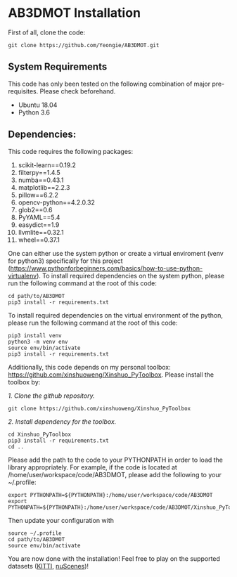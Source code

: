 # AB3DMOT Installation

First of all, clone the code:
~~~shell
git clone https://github.com/Yeongie/AB3DMOT.git
~~~

## System Requirements

This code has only been tested on the following combination of major pre-requisites. Please check beforehand.

* Ubuntu 18.04
* Python 3.6

## Dependencies:

This code requires the following packages:
1. scikit-learn==0.19.2
2. filterpy==1.4.5
3. numba==0.43.1
4. matplotlib==2.2.3
5. pillow==6.2.2
6. opencv-python==4.2.0.32
7. glob2==0.6
8. PyYAML==5.4
9. easydict==1.9
10. llvmlite==0.32.1 			
11. wheel==0.37.1

One can either use the system python or create a virtual enviroment (venv for python3) specifically for this project (https://www.pythonforbeginners.com/basics/how-to-use-python-virtualenv). To install required dependencies on the system python, please run the following command at the root of this code:
```
cd path/to/AB3DMOT
pip3 install -r requirements.txt
```
To install required dependencies on the virtual environment of the python, please run the following command at the root of this code:

```
pip3 install venv
python3 -m venv env
source env/bin/activate
pip3 install -r requirements.txt
```

Additionally, this code depends on my personal toolbox: https://github.com/xinshuoweng/Xinshuo_PyToolbox. Please install the toolbox by:

*1. Clone the github repository.*
~~~shell
git clone https://github.com/xinshuoweng/Xinshuo_PyToolbox
~~~

*2. Install dependency for the toolbox.*
~~~shell
cd Xinshuo_PyToolbox
pip3 install -r requirements.txt
cd ..
~~~

Please add the path to the code to your PYTHONPATH in order to load the library appropriately. For example, if the code is located at /home/user/workspace/code/AB3DMOT, please add the following to your ~/.profile:
```
export PYTHONPATH=${PYTHONPATH}:/home/user/workspace/code/AB3DMOT
export PYTHONPATH=${PYTHONPATH}:/home/user/workspace/code/AB3DMOT/Xinshuo_PyToolbox
```
Then update your configuration with
```
source ~/.profile
cd path/to/AB3DMOT
source env/bin/activate
```
You are now done with the installation! Feel free to play on the supported datasets ([KITTI](docs/KITTI.md), [nuScenes](docs/nuScenes.md))!